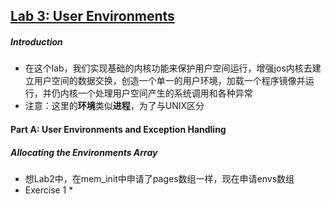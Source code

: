 ## [Lab 3: User Environments](https://pdos.csail.mit.edu/6.828/2018/labs/lab3/)

##### Introduction
* 在这个lab，我们实现基础的内核功能来保护用户空间运行，增强jos内核去建立用户空间的数据交换，创造一个单一的用户环境，加载一个程序镜像并运行，并仍内核一个处理用户空间产生的系统调用和各种异常
* 注意：这里的**环境**类似**进程**，为了与UNIX区分

#### Part A: User Environments and Exception Handling

##### Allocating the Environments Array
* 想Lab2中，在mem_init中申请了pages数组一样，现在申请envs数组
* Exercise 1
    * 